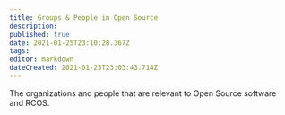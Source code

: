 ```yaml
---
title: Groups & People in Open Source
description: 
published: true
date: 2021-01-25T23:10:28.367Z
tags: 
editor: markdown
dateCreated: 2021-01-25T23:03:43.714Z
---
```


The organizations and people that are relevant to Open Source software and RCOS.
